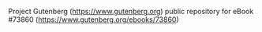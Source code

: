 Project Gutenberg (https://www.gutenberg.org) public repository for
eBook #73860 (https://www.gutenberg.org/ebooks/73860)
